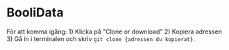 # BooliData

För att komma igång: 1) Klicka på "Clone or download" 2) Kopiera adressen 3) Gå in i terminalen och skriv `git clone {adressen du kopierat}`.
